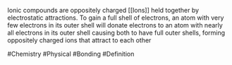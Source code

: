 Ionic compounds are oppositely charged [[Ions]] held together by electrostatic attractions. To gain a full shell of electrons, an atom with very few electrons in its outer shell will donate electrons to an atom with nearly all electrons in its outer shell causing both to have full outer shells, forming oppositely charged ions that attract to each other

#Chemistry #Physical #Bonding  #Definition

